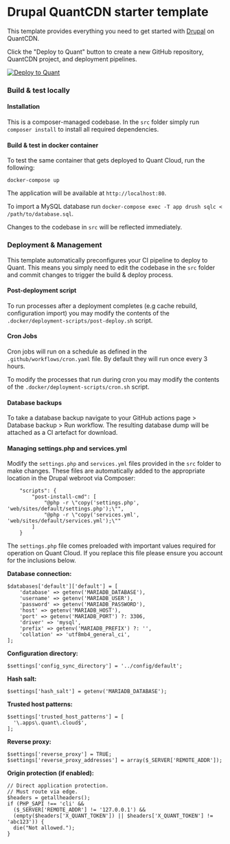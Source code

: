 # Drupal QuantCDN starter template

This template provides everything you need to get started with [Drupal](https://www.drupal.com/) on QuantCDN.

Click the "Deploy to Quant" button to create a new GitHub repository, QuantCDN project, and deployment pipelines.

[![Deploy to Quant](https://www.quantcdn.io/img/quant-deploy-btn-sml.svg)](https://dashboard.quantcdn.io/deploy/step-one?template=app-drupal)


### Build & test locally

#### Installation

This is a composer-managed codebase. In the `src` folder simply run `composer install` to install all required dependencies.

#### Build & test in docker container

To test the same container that gets deployed to Quant Cloud, run the following:
```
docker-compose up
```

The application will be available at `http://localhost:80`.

To import a MySQL database run `docker-compose exec -T app drush sqlc < /path/to/database.sql`.

Changes to the codebase in `src` will be reflected immediately.

### Deployment & Management

This template automatically preconfigures your CI pipeline to deploy to Quant. This means you simply need to edit the codebase in the `src` folder and commit changes to trigger the build & deploy process.

#### Post-deployment script

To run processes after a deployment completes (e.g cache rebuild, configuration import) you may modify the contents of the `.docker/deployment-scripts/post-deploy.sh` script.

#### Cron Jobs

Cron jobs will run on a schedule as defined in the `.github/workflows/cron.yaml` file. By default they will run once every 3 hours.

To modify the processes that run during cron you may modify the contents of the `.docker/deployment-scripts/cron.sh` script.

#### Database backups

To take a database backup navigate to your GitHub actions page > Database backup > Run workflow. The resulting database dump will be attached as a CI artefact for download.

#### Managing settings.php and services.yml

Modify the `settings.php` and `services.yml` files provided in the `src` folder to make changes. These files are automatically added to the appropriate location in the Drupal webroot via Composer:
```
    "scripts": {
        "post-install-cmd": [
            "@php -r \"copy('settings.php', 'web/sites/default/settings.php');\"",
            "@php -r \"copy('services.yml', 'web/sites/default/services.yml');\""
        ]
    }
```

The `settings.php` file comes preloaded with important values required for operation on Quant Cloud. If you replace this file please ensure you account for the inclusions below.

**Database connection:**
```
$databases['default']['default'] = [
    'database' => getenv('MARIADB_DATABASE'),
    'username' => getenv('MARIADB_USER'),
    'password' => getenv('MARIADB_PASSWORD'),
    'host' => getenv('MARIADB_HOST'),
    'port' => getenv('MARIADB_PORT') ?: 3306,
    'driver' => 'mysql',
    'prefix' => getenv('MARIADB_PREFIX') ?: '',
    'collation' => 'utf8mb4_general_ci',
];
```

**Configuration directory:**
```
$settings['config_sync_directory'] = '../config/default';
```

**Hash salt:**
```
$settings['hash_salt'] = getenv('MARIADB_DATABASE');
```

**Trusted host patterns:**
```
$settings['trusted_host_patterns'] = [
  '\.apps\.quant\.cloud$',
];
```

**Reverse proxy:**
```
$settings['reverse_proxy'] = TRUE;
$settings['reverse_proxy_addresses'] = array($_SERVER['REMOTE_ADDR']);
```

**Origin protection (if enabled):**
```
// Direct application protection.
// Must route via edge.
$headers = getallheaders();
if (PHP_SAPI !== 'cli' &&
  ($_SERVER['REMOTE_ADDR'] != '127.0.0.1') &&
  (empty($headers['X_QUANT_TOKEN']) || $headers['X_QUANT_TOKEN'] != 'abc123')) {
  die("Not allowed.");
}
```


